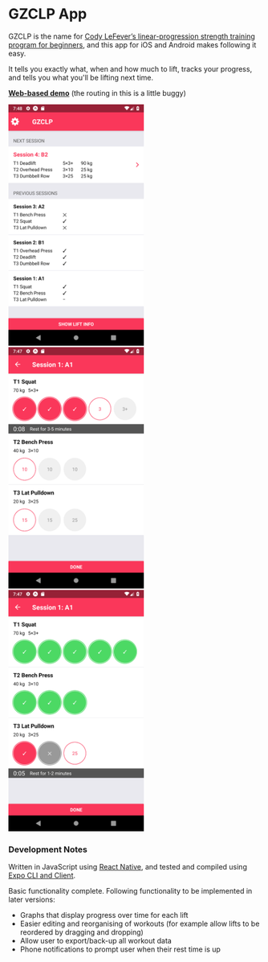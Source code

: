 # GZCLP App

GZCLP is the name for [Cody LeFever’s linear-progression strength training program for beginners](https://saynotobroscience.com/gzclp-infographic/), and this app for iOS and Android makes following it easy.

It tells you exactly what, when and how much to lift, tracks your progress, and tells you what you'll be lifting next time.

[**Web-based demo**](https://gzclp.expo.app) (the routing in this is a little buggy)

<p float="left">
  <img src="screenshots/1.png" width="270" />
  <img src="screenshots/2.png" width="270" /> 
  <img src="screenshots/3.png" width="270" />
</p>


### Development Notes

Written in JavaScript using [React Native](https://facebook.github.io/react-native/), and tested and compiled using [Expo CLI and Client](https://expo.io/tools).

Basic functionality complete. Following functionality to be implemented in later versions:
* Graphs that display progress over time for each lift
* Easier editing and reorganising of workouts (for example allow lifts to be reordered by dragging and dropping)
* Allow user to export/back-up all workout data
* Phone notifications to prompt user when their rest time is up
